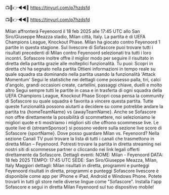 📺📱👉◄◄🔴 https://tinyurl.com/p7hzdsfd

📺📱👉◄◄🔴 https://tinyurl.com/p7hzdsfd

Milan affronterà Feyenoord il 18 feb 2025 alle 17:45 UTC allo San Siro/Giuseppe Meazza stadio, Milan città, Italy. La partita è di UEFA Champions League, Knockout Phase.
Milan ha giocato contro Feyenoord 1 partite in questa stagione.
Sul livescore di Sofascore puoi trovare tutti i risultati precedenti di Milan contro Feyenoord selezionati tra tutti i loro incontri. Sofascore inoltre offre il miglior modo per seguire il risultato in diretta della partita grazie alle molteplici funzionalità. Tu puoi:
Scopri in diretta chi ha segnato nella partita
Ottieni informazioni in tempo reale su quale squadra sta dominando nella partita usando la funzionalità 'Attack Momentum'
Segui le statistiche nei dettagli come possesso palla, tiri, calci d'angolo, grandi occasioni create, cartellini, passaggi chiave, duelli e molto altro
Segui sempre tutti le partite in casa e in trasferta di ogni squadra della UEFA Champions League, Knockout Phase
Scopri cosa pensa la community di Sofascore su quale squadra è favorita a vincere questa partita.
Tutte queste funzionalità possono aiutarti a decidere su come potrebbe andare la partita tra {homeTeamName} vs {awayTeamName}. Anche se Sofascore non offre direttamente la possibilità di scommettere, noi selezioniamo le migliori quote e ti mostriamo i migliori siti che offrono scommesse live. Le quote live di {streamSponsor} si possono vedere sulla sezione live score</sportlink> di Sofascore <sportlink>{sportName}.
Dove posso guardare Milan vs. Feyenoord? Nella sezione Canali TV puoi trovare la lista di tutti i canali che trasmettono in diretta Milan – Feyenoord. Potresti trovare la partita in diretta streaming nei nostri siti di scommesse partner o cliccando nei link legali offerti direttamente da Sofascore.
Dettagli eventi:
NOME: Milan - Feyenoord
DATA: 18 feb 2025
TEMPO: 17:45 UTC
SEDE: San Siro/Giuseppe Meazza, Milan, Italy
Maggiori dettagli:
Milan risultati in diretta, programmi e punteggi
Feyenoord risultati in diretta, programmi e punteggi
Sofascore livescore è disponibile come app per iPhone e iPad, Android e Windows Phone. Potete trovarli in tutti gli store nelle diverse lingue come "Sofascore". Installa l'app Sofascore e segui in diretta Milan Feyenoord sul tuo dispositivo mobile!
